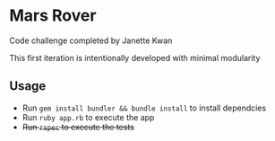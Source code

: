 # Mars Rover

Code challenge completed by Janette Kwan

This first iteration is intentionally developed with minimal modularity

## Usage

* Run `gem install bundler && bundle install` to install dependcies
* Run `ruby app.rb` to execute the app
* ~~Run `rspec` to execute the tests~~
